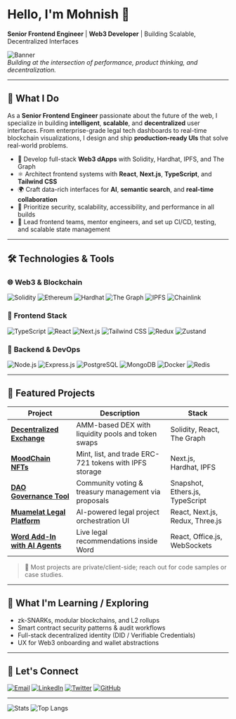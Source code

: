 # Hello, I'm Mohnish 👋  
**Senior Frontend Engineer** | **Web3 Developer** | Building Scalable, Decentralized Interfaces

![Banner](https://raw.githubusercontent.com/mohnishdev/mohnishdev/main/assets/banner.gif)  
*Building at the intersection of performance, product thinking, and decentralization.*

---

## 🚀 What I Do

As a **Senior Frontend Engineer** passionate about the future of the web, I specialize in building **intelligent**, **scalable**, and **decentralized** user interfaces. From enterprise-grade legal tech dashboards to real-time blockchain visualizations, I design and ship **production-ready UIs** that solve real-world problems.

- 🔗 Develop full-stack **Web3 dApps** with Solidity, Hardhat, IPFS, and The Graph  
- ⚛️ Architect frontend systems with **React**, **Next.js**, **TypeScript**, and **Tailwind CSS**  
- 🌍 Craft data-rich interfaces for **AI**, **semantic search**, and **real-time collaboration**  
- 🔐 Prioritize security, scalability, accessibility, and performance in all builds  
- 🧠 Lead frontend teams, mentor engineers, and set up CI/CD, testing, and scalable state management  

---

## 🛠️ Technologies & Tools

### 🌐 **Web3 & Blockchain**
![Solidity](https://img.shields.io/badge/Solidity-%23363636.svg?style=for-the-badge&logo=solidity&logoColor=white)
![Ethereum](https://img.shields.io/badge/Ethereum-3C3C3D?style=for-the-badge&logo=ethereum&logoColor=white)
![Hardhat](https://img.shields.io/badge/Hardhat-FFF100?style=for-the-badge&logo=hardhat&logoColor=black)
![The Graph](https://img.shields.io/badge/TheGraph-5A3E85?style=for-the-badge&logo=the-graph&logoColor=white)
![IPFS](https://img.shields.io/badge/IPFS-65C2CB?style=for-the-badge&logo=ipfs&logoColor=white)
![Chainlink](https://img.shields.io/badge/Chainlink-375BD2?style=for-the-badge&logo=chainlink&logoColor=white)

### 🎯 **Frontend Stack**
![TypeScript](https://img.shields.io/badge/TypeScript-007ACC?style=for-the-badge&logo=typescript&logoColor=white)
![React](https://img.shields.io/badge/React-20232A?style=for-the-badge&logo=react&logoColor=61DAFB)
![Next.js](https://img.shields.io/badge/Next.js-000000?style=for-the-badge&logo=nextdotjs&logoColor=white)
![Tailwind CSS](https://img.shields.io/badge/Tailwind_CSS-38B2AC?style=for-the-badge&logo=tailwind-css&logoColor=white)
![Redux](https://img.shields.io/badge/Redux-593D88?style=for-the-badge&logo=redux&logoColor=white)
![Zustand](https://img.shields.io/badge/Zustand-%23000000.svg?style=for-the-badge&logo=data:image/svg+xml;base64,...&logoColor=white)

### 🧰 **Backend & DevOps**
![Node.js](https://img.shields.io/badge/Node.js-339933?style=for-the-badge&logo=nodedotjs&logoColor=white)
![Express.js](https://img.shields.io/badge/Express.js-000000?style=for-the-badge&logo=express&logoColor=white)
![PostgreSQL](https://img.shields.io/badge/PostgreSQL-4169E1?style=for-the-badge&logo=postgresql&logoColor=white)
![MongoDB](https://img.shields.io/badge/MongoDB-47A248?style=for-the-badge&logo=mongodb&logoColor=white)
![Docker](https://img.shields.io/badge/Docker-2496ED?style=for-the-badge&logo=docker&logoColor=white)
![Redis](https://img.shields.io/badge/Redis-DC382D?style=for-the-badge&logo=redis&logoColor=white)

---

## 💼 Featured Projects

| Project | Description | Stack |
|--------|-------------|-------|
| [**Decentralized Exchange**](https://github.com/mohnishdev/dex) | AMM-based DEX with liquidity pools and token swaps | Solidity, React, The Graph |
| [**MoodChain NFTs**](https://github.com/mohnishdev) | Mint, list, and trade ERC-721 tokens with IPFS storage | Next.js, Hardhat, IPFS |
| [**DAO Governance Tool**](https://github.com/mohnishdev/dao-governance) | Community voting & treasury management via proposals | Snapshot, Ethers.js, TypeScript |
| [**Muamelat Legal Platform**](https://github.com/mohnishdev/muamelat) | AI-powered legal project orchestration UI | React, Next.js, Redux, Three.js |
| [**Word Add-In with AI Agents**](https://github.com/mohnishdev/msword-addin) | Live legal recommendations inside Word | React, Office.js, WebSockets |

> 📌 Most projects are private/client-side; reach out for code samples or case studies.

---

## 🧠 What I'm Learning / Exploring
- zk-SNARKs, modular blockchains, and L2 rollups  
- Smart contract security patterns & audit workflows  
- Full-stack decentralized identity (DID / Verifiable Credentials)  
- UX for Web3 onboarding and wallet abstractions  

---

## 📢 Let's Connect

[![Email](https://img.shields.io/badge/Email-FF4088?style=for-the-badge&logo=gmail&logoColor=white)](mailto:devmohnishsharma@gmail.com)
[![LinkedIn](https://img.shields.io/badge/LinkedIn-0A66C2?style=for-the-badge&logo=linkedin&logoColor=white)](https://linkedin.com/in/mohnishdev)
[![Twitter](https://img.shields.io/badge/Twitter-1DA1F2?style=for-the-badge&logo=twitter&logoColor=white)](https://twitter.com/yourhandle)
[![GitHub](https://img.shields.io/badge/GitHub-181717?style=for-the-badge&logo=github&logoColor=white)](https://github.com/mohnishdev)

---

![Stats](https://github-readme-stats.vercel.app/api?username=mohnishdev&show_icons=true&theme=radical)
![Top Langs](https://github-readme-stats.vercel.app/api/top-langs/?username=mohnishdev&layout=compact&theme=radical)

